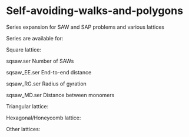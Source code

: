 # Self-avoiding-walks-and-polygons
Series expansion for SAW and SAP problems and various lattices

Series are available for:

Square lattice:

   sqsaw.ser      Number of SAWs

   sqsaw_EE.ser   End-to-end distance
	
   sqsaw_RG.ser   Radius of gyration
   
   sqsaw_MD.ser   Distance between monomers
   
	 
Triangular lattice:	


Hexagonal/Honeycomb lattice:


Other lattices:
	 
